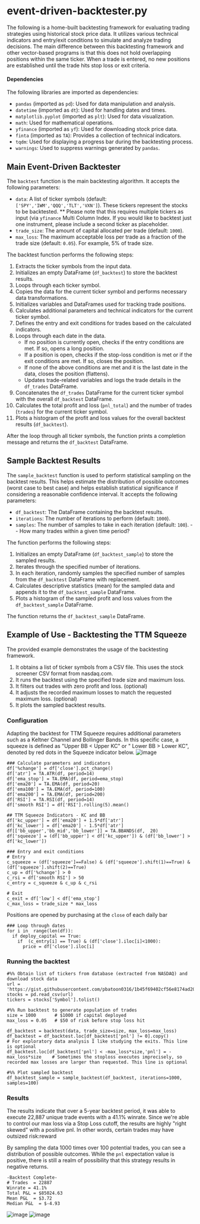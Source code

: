 
# event-driven-backtester.py

The following is a home-built backtesting framework for evaluating trading strategies using historical stock price data. It utilizes various technical indicators and entry/exit conditions to simulate and analyze trading decisions. The main difference between this backtesting framework and other vector-based programs is that this does not hold overlapping positions within the same ticker. When a trade is entered, no new positions are established until the trade hits stop loss or exit criteria.

#### Dependencies

The following libraries are imported as dependencies:
- `pandas` (imported as `pd`): Used for data manipulation and analysis.
- `datetime` (imported as `dt`): Used for handling dates and times.
- `matplotlib.pyplot` (imported as `plt`): Used for data visualization.
- `math`: Used for mathematical operations.
- `yfinance` (imported as `yf`): Used for downloading stock price data.
- `finta` (imported as `TA`): Provides a collection of technical indicators.
- `tqdm`: Used for displaying a progress bar during the backtesting process.
- `warnings`: Used to suppress warnings generated by `pandas`.

## Main Event-Driven Backtester

The `backtest` function is the main backtesting algorithm. It accepts the following parameters:
- `data`: A list of ticker symbols (default: `['SPY','IWM','QQQ','TLT','VXN']`). These tickers represent the stocks to be backtested. ** Please note that this requires multiple tickers as input (via `yfinance` Multi Column Index. If you would like to backtest just one instrument, please include a second ticker as placeholder.
- `trade_size`: The amount of capital allocated per trade (default: `1000`).
- `max_loss`: The maximum acceptable loss per trade as a fraction of the trade size (default: `0.05`). For example, 5% of trade size.

The backtest function performs the following steps:

1. Extracts the ticker symbols from the input data.
2. Initializes an empty DataFrame (`df_backtest`) to store the backtest results.
3. Loops through each ticker symbol.
4. Copies the data for the current ticker symbol and performs necessary data transformations.
5. Initializes variables and DataFrames used for tracking trade positions.
6. Calculates additional parameters and technical indicators for the current ticker symbol.
7. Defines the entry and exit conditions for trades based on the calculated indicators.
8. Loops through each date in the data.
   - If no position is currently open, checks if the entry conditions are met. If so, opens a long position.
   - If a position is open, checks if the stop-loss condition is met or if the exit conditions are met. If so, closes the position.
   - If none of the above conditions are met and it is the last date in the data, closes the position (flattens).
   - Updates trade-related variables and logs the trade details in the `df_trades` DataFrame.
9. Concatenates the `df_trades` DataFrame for the current ticker symbol with the overall `df_backtest` DataFrame.
10. Calculates the total profit and loss (`pnl_total`) and the number of trades (`trades`) for the current ticker symbol.
11. Plots a histogram of the profit and loss values for the overall backtest results (`df_backtest`).

After the loop through all ticker symbols, the function prints a completion message and returns the `df_backtest` DataFrame.

## Sample Backtest Results

The `sample_backtest` function is used to perform statistical sampling on the backtest results. This helps estimate the distribution of possible outcomes (worst case to best case) and helps establish statistical significance if considering a reasonable confidence interval. It accepts the following parameters:
- `df_backtest`: The DataFrame containing the backtest results.
- `iterations`: The number of iterations to perform (default: `1000`).
- `samples`: The number of samples to take in each iteration (default: `100`). -- How many trades within a given time period?

The function performs the following steps:

1. Initializes an empty DataFrame (`df_backtest_sample`) to store the sampled results.
2. Iterates through the specified number of iterations.
3. In each iteration, randomly samples the specified number of samples from the `df_backtest` DataFrame with replacement.
4. Calculates descriptive statistics (mean) for the sampled data and appends it to the `df_backtest_sample` DataFrame.
5. Plots a histogram of the sampled profit and loss values from the `df_backtest_sample` DataFrame.

The function returns the `df_backtest_sample` DataFrame.

## Example of Use - Backtesting the TTM Squeeze

The provided example demonstrates the usage of the backtesting framework.

1. It obtains a list of ticker symbols from a CSV file. This uses the stock screener CSV format from nasdaq.com.
2. It runs the backtest using the specified trade size and maximum loss.
3. It filters out trades with zero profit and loss. (optional)
4. It adjusts the recorded maximum losses to match the requested maximum loss. (optional)
5. It plots the sampled backtest results.

### Configuration
Adapting the backtest for TTM Squeeze requires additional parameters such as a Keltner Channel and Bollinger Bands. In this specific case, a squeeze is defined as "Upper BB < Upper KC" or " Lower BB > Lower KC", denoted by red dots in the Squeeze indicator below.
![image](https://github.com/pbatoon0316/event-driven-backtester/assets/118654860/023db304-6233-4b47-91c2-c7b9259663d3)

```
### Calculate parameters and indicators
df['%change'] = df['close'].pct_change()
df['atr'] = TA.ATR(df, period=14)
df['ema_stop'] = TA.EMA(df, period=ema_stop)
df['ema20'] = TA.EMA(df, period=20)
df['ema100'] = TA.EMA(df, period=100)
df['ema200'] = TA.EMA(df, period=200)
df['RSI'] = TA.RSI(df, period=14)
df['smooth RSI'] = df['RSI'].rolling(5).mean()

## TTM Squeeze Indicators - KC and BB
df['kc_upper'] = df['ema20'] + 1.5*df['atr']
df['kc_lower'] = df['ema20'] - 1.5*df['atr']
df[['bb_upper','bb_mid','bb_lower']] = TA.BBANDS(df,  20)
df['squeeze'] = (df['bb_upper'] < df['kc_upper']) & (df['bb_lower'] > df['kc_lower'])

### Entry and exit conditions
# Entry
c_squeeze = (df['squeeze']==False) & (df['squeeze'].shift(1)==True) & (df['squeeze'].shift(2)==True)
c_up = df['%change'] > 0
c_rsi = df['smooth RSI'] > 50
c_entry = c_squeeze & c_up & c_rsi

# Exit
c_exit = df['low'] < df['ema_stop']
c_max_loss = trade_size * max_loss
```
Positions are opened by purchasing at the `close` of each daily bar 
```
### Loop through dates
for i in  range(len(df)):
  if deploy_capital == True:
    if  (c_entry[i] == True) & (df['close'].iloc[i]<1000):
      price = df['close'].iloc[i]
```
  


### Running the backtest
```
#%% Obtain list of tickers from database (extracted from NASDAQ) and download stock data
url = 'https://gist.githubusercontent.com/pbatoon0316/1b45f69402cf56e8174ad2034b62db2a/raw/a78376ab57e85d288bfcb3e832ca766ab81aa4ff/nasdaq_nyse_amex_tickers_20242801.csv'
stocks = pd.read_csv(url)
tickers = stocks['Symbol'].tolist()

#%% Run backtest to generate population of trades
size = 1000       # $1000 if capital deployed
max_loss = 0.05   # $50 of risk before stop loss hit

df_backtest = backtest(data, trade_size=size, max_loss=max_loss)
df_backtest = df_backtest.loc[df_backtest['pnl'] != 0].copy()                  # For exploratory data analysis I like studying the exits. This line is optional
df_backtest.loc[df_backtest['pnl'] < -max_loss*size,'pnl'] = -max_loss*size    # Sometimes the stoploss executes imprecisely, so recorded max losses are larger than requested. This line is optional

#%% Plot sampled backtest
df_backtest_sample = sample_backtest(df_backtest, iterations=1000, samples=100)
```
### Results
The results indicate that over a 5-year backtest period, it was able to execute 22,887 unique trade events with a 41.1% winrate. Since we're able to control our max loss via a Stop Loss cutoff, the results are highly "right skewed" with a positive pnl. In other words, certain trades may have outsized risk:reward

By sampling the data 1000 times over 100 potential trades, you can see a distribution of possible outcomes. While the `pnl` expectation value is positive, there is still a realm of possibility that this strategy results in negative returns.
```
-Backtest Complete-
# Trades  = 22887
Winrate = 41.1%
Total P&L = $85024.63
Mean P&L  = $3.72
Median P&L  = $-4.93
```
![image](https://github.com/pbatoon0316/event-driven-backtester/assets/118654860/72f0f2ac-c404-4276-b26b-4391abd8b2ff)
![image](https://github.com/pbatoon0316/event-driven-backtester/assets/118654860/a9b39369-7c78-4c53-8c9a-b8498b02cd63)


